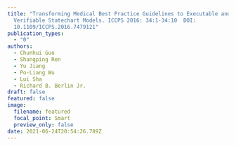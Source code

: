 ```yaml
---
title: "Transforming Medical Best Practice Guidelines to Executable and
  Verifiable Statechart Models. ICCPS 2016: 34:1-34:10  DOI:
  10.1109/ICCPS.2016.7479121"
publication_types:
  - "0"
authors:
  - Chunhui Guo
  - Shangping Ren
  - Yu Jiang
  - Po-Liang Wu
  - Lui Sha
  - Richard B. Berlin Jr.
draft: false
featured: false
image:
  filename: featured
  focal_point: Smart
  preview_only: false
date: 2021-06-24T20:54:26.789Z
---
```


